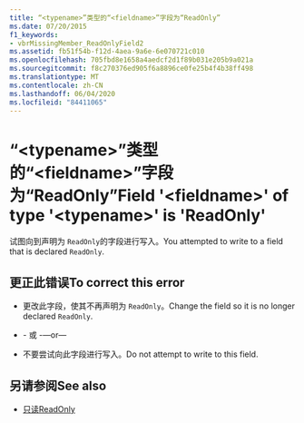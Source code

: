 ```yaml
---
title: “<typename>”类型的“<fieldname>”字段为“ReadOnly”
ms.date: 07/20/2015
f1_keywords:
- vbrMissingMember_ReadOnlyField2
ms.assetid: fb51f54b-f12d-4aea-9a6e-6e070721c010
ms.openlocfilehash: 705fbd8e1658a4aedcf2d1f89b031e205b9a021a
ms.sourcegitcommit: f8c270376ed905f6a8896ce0fe25b4f4b38ff498
ms.translationtype: MT
ms.contentlocale: zh-CN
ms.lasthandoff: 06/04/2020
ms.locfileid: "84411065"
---
```

# <a name="field-fieldname-of-type-typename-is-readonly"></a><span data-ttu-id="00736-102">“\<typename>”类型的“\<fieldname>”字段为“ReadOnly”</span><span class="sxs-lookup"><span data-stu-id="00736-102">Field '\<fieldname>' of type '\<typename>' is 'ReadOnly'</span></span>
<span data-ttu-id="00736-103">试图向到声明为 `ReadOnly`的字段进行写入。</span><span class="sxs-lookup"><span data-stu-id="00736-103">You attempted to write to a field that is declared `ReadOnly`.</span></span>  
  
## <a name="to-correct-this-error"></a><span data-ttu-id="00736-104">更正此错误</span><span class="sxs-lookup"><span data-stu-id="00736-104">To correct this error</span></span>  
  
- <span data-ttu-id="00736-105">更改此字段，使其不再声明为 `ReadOnly`。</span><span class="sxs-lookup"><span data-stu-id="00736-105">Change the field so it is no longer declared `ReadOnly`.</span></span>  
  
- <span data-ttu-id="00736-106">\- 或 -</span><span class="sxs-lookup"><span data-stu-id="00736-106">—or—</span></span>  
  
- <span data-ttu-id="00736-107">不要尝试向此字段进行写入。</span><span class="sxs-lookup"><span data-stu-id="00736-107">Do not attempt to write to this field.</span></span>  
  
## <a name="see-also"></a><span data-ttu-id="00736-108">另请参阅</span><span class="sxs-lookup"><span data-stu-id="00736-108">See also</span></span>

- [<span data-ttu-id="00736-109">只读</span><span class="sxs-lookup"><span data-stu-id="00736-109">ReadOnly</span></span>](../language-reference/modifiers/readonly.md)
